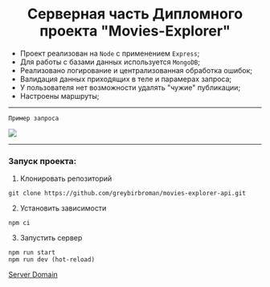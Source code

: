 <h1 align="center"> Серверная часть Дипломного проекта "Movies-Explorer"</h1>

- Проект реализован на `Node` с применением `Express`;
- Для работы с базами данных используется `MongoDB`;
- Реализовано логирование и централизованная обработка ошибок;
- Валидация данных приходящих в теле и парамерах запроса;
- У пользователя нет возможности удалять "чужие" публикации;
- Настроены маршруты;

___
`Пример запроса`

<img src="./controllers/images/Снимок%20экрана%202023-01-27%20в%2013.52.15.png"/>

___

### Запуск проекта:
1. Клонировать репозиторий
```
git clone https://github.com/greybirbroman/movies-explorer-api.git
```
2. Установить зависимости
```
npm ci
```
3. Запустить сервер
```
npm run start
npm run dev (hot-reload)
```
[Server Domain](https://api.greybirbmovies.nomoredomains.icu)
